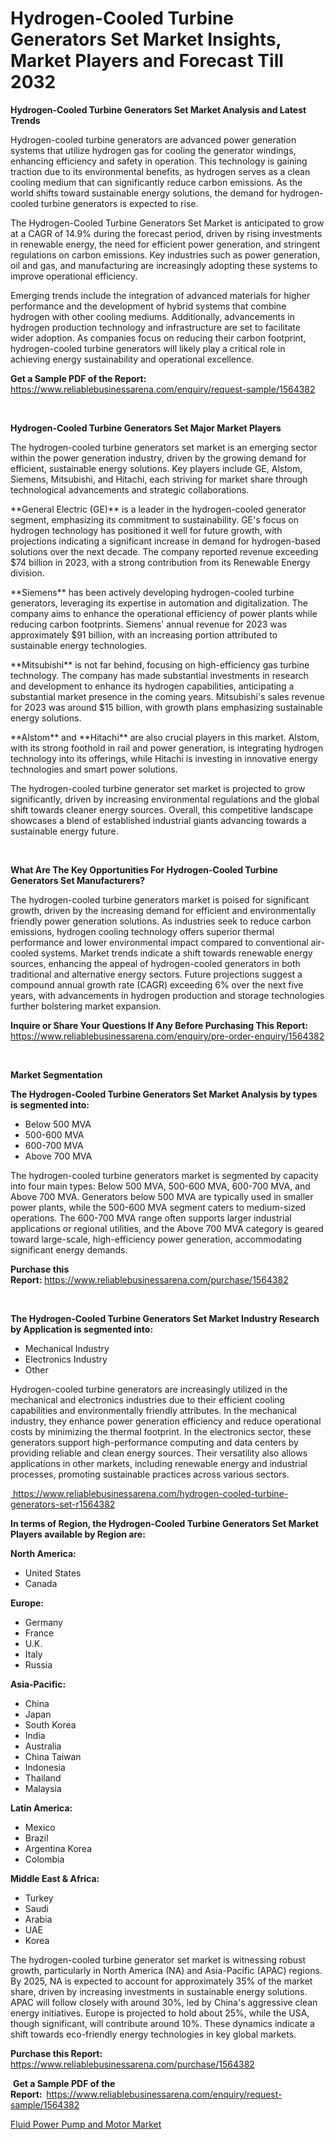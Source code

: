 <p><h1>Hydrogen-Cooled Turbine Generators Set Market Insights, Market Players and Forecast Till 2032</h1></p><p><strong>Hydrogen-Cooled Turbine Generators Set Market Analysis and Latest Trends</strong></p>
<p><p>Hydrogen-cooled turbine generators are advanced power generation systems that utilize hydrogen gas for cooling the generator windings, enhancing efficiency and safety in operation. This technology is gaining traction due to its environmental benefits, as hydrogen serves as a clean cooling medium that can significantly reduce carbon emissions. As the world shifts toward sustainable energy solutions, the demand for hydrogen-cooled turbine generators is expected to rise.</p><p>The Hydrogen-Cooled Turbine Generators Set Market is anticipated to grow at a CAGR of 14.9% during the forecast period, driven by rising investments in renewable energy, the need for efficient power generation, and stringent regulations on carbon emissions. Key industries such as power generation, oil and gas, and manufacturing are increasingly adopting these systems to improve operational efficiency.</p><p>Emerging trends include the integration of advanced materials for higher performance and the development of hybrid systems that combine hydrogen with other cooling mediums. Additionally, advancements in hydrogen production technology and infrastructure are set to facilitate wider adoption. As companies focus on reducing their carbon footprint, hydrogen-cooled turbine generators will likely play a critical role in achieving energy sustainability and operational excellence.</p></p>
<p><strong>Get a Sample PDF of the Report:&nbsp;</strong> <a href="https://www.reliablebusinessarena.com/enquiry/request-sample/1564382?utm_campaign=2231&utm_medium=2&utm_source=Github&utm_content=ia&utm_term=14022025&utm_id=hydrogen-cooled-turbine-generators-set">https://www.reliablebusinessarena.com/enquiry/request-sample/1564382</a></p>
<p>&nbsp;</p>
<p><strong>Hydrogen-Cooled Turbine Generators Set Major Market Players</strong></p>
<p><p>The hydrogen-cooled turbine generators set market is an emerging sector within the power generation industry, driven by the growing demand for efficient, sustainable energy solutions. Key players include GE, Alstom, Siemens, Mitsubishi, and Hitachi, each striving for market share through technological advancements and strategic collaborations.</p><p>**General Electric (GE)** is a leader in the hydrogen-cooled generator segment, emphasizing its commitment to sustainability. GE's focus on hydrogen technology has positioned it well for future growth, with projections indicating a significant increase in demand for hydrogen-based solutions over the next decade. The company reported revenue exceeding $74 billion in 2023, with a strong contribution from its Renewable Energy division.</p><p>**Siemens** has been actively developing hydrogen-cooled turbine generators, leveraging its expertise in automation and digitalization. The company aims to enhance the operational efficiency of power plants while reducing carbon footprints. Siemens' annual revenue for 2023 was approximately $91 billion, with an increasing portion attributed to sustainable energy technologies.</p><p>**Mitsubishi** is not far behind, focusing on high-efficiency gas turbine technology. The company has made substantial investments in research and development to enhance its hydrogen capabilities, anticipating a substantial market presence in the coming years. Mitsubishi's sales revenue for 2023 was around $15 billion, with growth plans emphasizing sustainable energy solutions.</p><p>**Alstom** and **Hitachi** are also crucial players in this market. Alstom, with its strong foothold in rail and power generation, is integrating hydrogen technology into its offerings, while Hitachi is investing in innovative energy technologies and smart power solutions.</p><p>The hydrogen-cooled turbine generator set market is projected to grow significantly, driven by increasing environmental regulations and the global shift towards cleaner energy sources. Overall, this competitive landscape showcases a blend of established industrial giants advancing towards a sustainable energy future.</p></p>
<p>&nbsp;</p>
<p><strong>What Are The Key Opportunities For Hydrogen-Cooled Turbine Generators Set Manufacturers?</strong></p>
<p><p>The hydrogen-cooled turbine generators market is poised for significant growth, driven by the increasing demand for efficient and environmentally friendly power generation solutions. As industries seek to reduce carbon emissions, hydrogen cooling technology offers superior thermal performance and lower environmental impact compared to conventional air-cooled systems. Market trends indicate a shift towards renewable energy sources, enhancing the appeal of hydrogen-cooled generators in both traditional and alternative energy sectors. Future projections suggest a compound annual growth rate (CAGR) exceeding 6% over the next five years, with advancements in hydrogen production and storage technologies further bolstering market expansion.</p></p>
<p><strong>Inquire or Share Your Questions If Any Before Purchasing This Report:</strong> <a href="https://www.reliablebusinessarena.com/enquiry/pre-order-enquiry/1564382?utm_campaign=2231&utm_medium=2&utm_source=Github&utm_content=ia&utm_term=14022025&utm_id=hydrogen-cooled-turbine-generators-set">https://www.reliablebusinessarena.com/enquiry/pre-order-enquiry/1564382</a></p>
<p>&nbsp;</p>
<p><strong>Market Segmentation</strong></p>
<p><strong>The Hydrogen-Cooled Turbine Generators Set Market Analysis by types is segmented into:</strong></p>
<p><ul><li>Below 500 MVA</li><li>500-600 MVA</li><li>600-700 MVA</li><li>Above 700 MVA</li></ul></p>
<p><p>The hydrogen-cooled turbine generators market is segmented by capacity into four main types: Below 500 MVA, 500-600 MVA, 600-700 MVA, and Above 700 MVA. Generators below 500 MVA are typically used in smaller power plants, while the 500-600 MVA segment caters to medium-sized operations. The 600-700 MVA range often supports larger industrial applications or regional utilities, and the Above 700 MVA category is geared toward large-scale, high-efficiency power generation, accommodating significant energy demands.</p></p>
<p><strong>Purchase this Report:&nbsp;</strong><a href="https://www.reliablebusinessarena.com/purchase/1564382?utm_campaign=2231&utm_medium=2&utm_source=Github&utm_content=ia&utm_term=14022025&utm_id=hydrogen-cooled-turbine-generators-set">https://www.reliablebusinessarena.com/purchase/1564382</a></p>
<p>&nbsp;</p>
<p><strong>The Hydrogen-Cooled Turbine Generators Set Market Industry Research by Application is segmented into:</strong></p>
<p><ul><li>Mechanical Industry</li><li>Electronics Industry</li><li>Other</li></ul></p>
<p><p>Hydrogen-cooled turbine generators are increasingly utilized in the mechanical and electronics industries due to their efficient cooling capabilities and environmentally friendly attributes. In the mechanical industry, they enhance power generation efficiency and reduce operational costs by minimizing the thermal footprint. In the electronics sector, these generators support high-performance computing and data centers by providing reliable and clean energy sources. Their versatility also allows applications in other markets, including renewable energy and industrial processes, promoting sustainable practices across various sectors.</p></p>
<p><a href="https://www.reliablebusinessarena.com/hydrogen-cooled-turbine-generators-set-r1564382?utm_campaign=2231&utm_medium=2&utm_source=Github&utm_content=ia&utm_term=14022025&utm_id=hydrogen-cooled-turbine-generators-set">&nbsp;https://www.reliablebusinessarena.com/hydrogen-cooled-turbine-generators-set-r1564382</a></p>
<p><strong>In terms of Region, the Hydrogen-Cooled Turbine Generators Set Market Players available by Region are:</strong></p>
<p>
    <p> <strong> North America: </strong>
        <ul>
            <li>United States</li>
            <li>Canada</li>
        </ul>
        </p> 
    <p> <strong> Europe: </strong>
        <ul>
            <li>Germany</li>
            <li>France</li>
            <li>U.K.</li>
            <li>Italy</li>
            <li>Russia</li>
        </ul>
        </p> 
    <p> <strong> Asia-Pacific: </strong>
        <ul>
            <li>China</li>
            <li>Japan</li>
            <li>South Korea</li>
            <li>India</li>
            <li>Australia</li>
            <li>China Taiwan</li>
            <li>Indonesia</li>
            <li>Thailand</li>
            <li>Malaysia</li>
        </ul>
        </p> 
    <p> <strong> Latin America: </strong>
        <ul>
            <li>Mexico</li>
            <li>Brazil</li>
            <li>Argentina Korea</li>
            <li>Colombia</li>
        </ul>
        </p> 
    <p> <strong> Middle East & Africa: </strong>
        <ul>
            <li>Turkey</li>
            <li>Saudi</li>
            <li>Arabia</li>
            <li>UAE</li>
            <li>Korea</li>
        </ul>
    </p>
    </p>
<p><p>The hydrogen-cooled turbine generator set market is witnessing robust growth, particularly in North America (NA) and Asia-Pacific (APAC) regions. By 2025, NA is expected to account for approximately 35% of the market share, driven by increasing investments in sustainable energy solutions. APAC will follow closely with around 30%, led by China's aggressive clean energy initiatives. Europe is projected to hold about 25%, while the USA, though significant, will contribute around 10%. These dynamics indicate a shift towards eco-friendly energy technologies in key global markets.</p></p>
<p><strong>Purchase this Report: </strong><a href="https://www.reliablebusinessarena.com/purchase/1564382?utm_campaign=2231&utm_medium=2&utm_source=Github&utm_content=ia&utm_term=14022025&utm_id=hydrogen-cooled-turbine-generators-set">https://www.reliablebusinessarena.com/purchase/1564382</a></p>
<p>&nbsp;<strong>Get a Sample PDF of the Report:&nbsp;&nbsp;</strong><a href="https://www.reliablebusinessarena.com/enquiry/request-sample/1564382?utm_campaign=2231&utm_medium=2&utm_source=Github&utm_content=ia&utm_term=14022025&utm_id=hydrogen-cooled-turbine-generators-set">https://www.reliablebusinessarena.com/enquiry/request-sample/1564382</a></p>
<p><strong></strong></p>
<p><p><a href="https://github.com/ParvinKhatun77/Market-Research-Report-List-1/blob/main/fluid-power-pump-and-motor-market.md?utm_campaign=2231&utm_medium=2&utm_source=Github&utm_content=ia&utm_term=14022025&utm_id=hydrogen-cooled-turbine-generators-set">Fluid Power Pump and Motor Market</a></p></p>